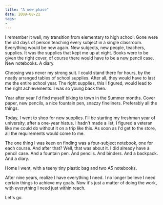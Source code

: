 ```yaml
---
title: "A new phase"
date: 2009-08-21
tags:
- 
---
```

I remember it well, my transition from elementary to high school. Gone were the old days of person teaching every subject in a single classroom. Everything would be new again. New subjects, new people, teachers, supplies. It was the supplies that kept me up at night. Books were to be given the right cover, of course there would have to be a new pencil case. New notebooks. A diary.

Choosing was never my strong suit. I could stand there for hours, by the neatly arranged tables of school supplies. After all, they would have to last me the entire school year. The right supplies, this I figured, would lead to the right achievements. I was so young back then.

Year after year I'd find myself biking to town in the Summer months. Cover paper, new pencils, a nice fountain pen, snazzy fineliners. Preferably all the things. 

Today, I went to shop for new supplies. I'll be starting my freshman year of university, after a one-year hiatus. I hadn't made a list, I figured a veteran like me could do without it on a trip like this. As soon as I'd get to the store, all the requirements would come to me. 

The one thing I was keen on finding was a four-subject notebook, one for each course. And after that? Well, that was about it. I did already have a pencil case. And a fountain pen. And pencils. And binders. And a backpack. And a diary.

Home I went, with a teeny tiny plastic bag and two A5 notebooks.

After nine years, realize I have everything I need. I no longer believe I need certain things to achieve my goals. Now it's just a matter of doing the work, with everything I need just within reach.

Let's go.